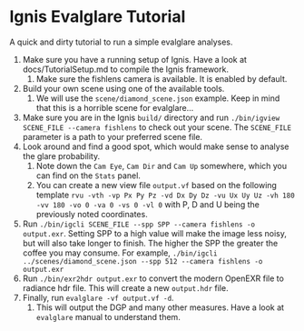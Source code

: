 # Ignis Evalglare Tutorial

A quick and dirty tutorial to run a simple evalglare analyses.

 1. Make sure you have a running setup of Ignis. Have a look at docs/TutorialSetup.md to compile the Ignis framework. 
    1. Make sure the fishlens camera is available. It is enabled by default.
 2. Build your own scene using one of the available tools.
    1. We will use the `scene/diamond_scene.json` example. Keep in mind that this is a horrible scene for evalglare...
 3. Make sure you are in the Ignis `build/` directory and run `./bin/igview SCENE_FILE --camera fishlens` to check out your scene. The `SCENE_FILE` parameter is a path to your preferred scene file.
 4. Look around and find a good spot, which would make sense to analyse the glare probability.
    1. Note down the `Cam Eye`, `Cam Dir` and `Cam Up` somewhere, which you can find on the `Stats` panel.
    2. You can create a new view file `output.vf` based on the following template `rvu -vth -vp Px Py Pz -vd Dx Dy Dz -vu Ux Uy Uz -vh 180 -vv 180 -vo 0 -va 0 -vs 0 -vl 0` with P, D and U being the previously noted coordinates.
 5. Run `./bin/igcli SCENE_FILE --spp SPP --camera fishlens -o output.exr`. Setting SPP to a high value will make the image less noisy, but will also take longer to finish. The higher the SPP the greater the coffee you may consume. For example, `./bin/igcli ../scenes/diamond_scene.json --spp 512 --camera fishlens -o output.exr`
 6. Run `./bin/exr2hdr output.exr` to convert the modern OpenEXR file to radiance hdr file. This will create a new `output.hdr` file.
 7. Finally, run `evalglare -vf output.vf -d`.
    1. This will output the DGP and many other measures. Have a look at `evalglare` manual to understand them. 
